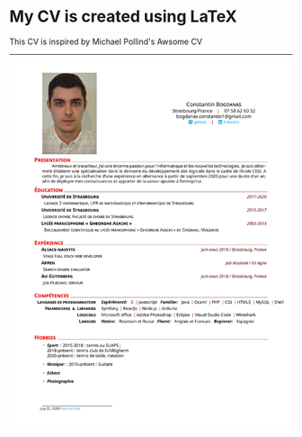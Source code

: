 # My CV is created using LaTeX 

This CV is inspired by Michael Pollind's Awsome CV
___________________________________________________________________________________________________

![Press to see my CV](cv_BC-1.jpg?raw=true "my CV") 


